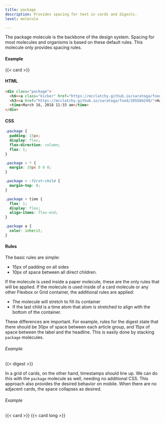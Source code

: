 ```yaml
---
title: package
description: Provides spacing for text in cards and digests.
level: molecule

---
```

The package molecule is the backbone of the design system. Spacing for  most molecules and organisms is based on these default rules. This molecule only provides spacing rules.

#### Example

<div class="example grid">
{{< card >}}
</div>

#### HTML

```html
<div class="package">
  <h6><a class="kicker" href="https://mcclatchy.github.io/saratoga/food/">FOOD</a></h6>
  <h3><a href="https://mcclatchy.github.io/saratoga/food/205504249/">Hatch chiles bring heat and hearty flavor to New Mexican cuisine {{ if .Get 0 }}Lorem ipsum dolor sit amet, consectetur adipiscing elit. Praesent.{{ end }}</a></h3>
  <time>March 16, 2018 11:33 am</time>
</div>
```

#### CSS

```css
.package {
  padding: 15px;
  display: flex;
  flex-direction: column;
  flex: 1;
}

.package > * {
  margin: 10px 0 0 0;
}

.package > :first-child {
  margin-top: 0;
}

.package > time {
  flex: 1;
  display: flex;
  align-items: flex-end;
}

.package a {
  color: inherit;
}
```

#### Rules

The basic rules are simple:

* 15px of padding on all sides
* 10px of space between all direct children.

If the molecule is used inside a paper molecule, these are the only rules that will be applied. If the molecule is used inside of a card molecule or any other Flexbox or Grid container, the additional rules are applied:

* The molecule will stretch to fill its container
* If the last child is a time atom that atom is stretched to align with the bottom of the container.

These differences are important. For example, rules for the digest state that there should be 30px of space between each article group, and 15px of space between the label and the headline. This is easily done by stacking `package` molecules.

###### Example

<div class="example grid">{{< digest >}}</div>

In a grid of cards, on the other hand, timestamps should line up. We can do this with the `package` molecule as well, needing no additional CSS.  This approach also provides the desired behavior on mobile. When there are no adjacent cards, the space collapses as desired.

###### Example

<div class="example grid">
{{< card >}}
{{< card long >}}
</div>